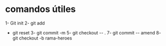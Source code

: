 # comandos útiles

1- Git init
2- git add 
*  git reset 
3- git commit -m
5- git checkout -- .
7- git commit -- amend
8- git checkout -b rama-heroes